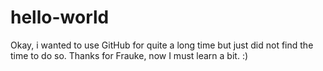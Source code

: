 # hello-world

Okay, i wanted to use GitHub for quite a long time but just did not find the time to do so. 
Thanks for Frauke, now I must learn a bit. :)
